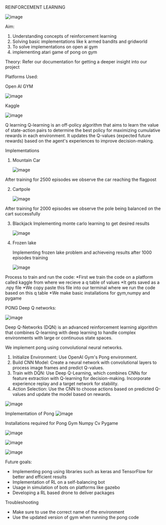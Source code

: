 REINFORCEMENT LEARNING

![image](https://github.com/user-attachments/assets/fb57cc63-4175-48fe-8404-4797297112c5)


Aim:
1) Understanding concepts of reinforcement learning
2) Solving basic implementations like k armed bandits and gridworld
3) To solve implementations on open ai gym
4) implementing atari game of pong on gym

Theory:
Refer our documentation for getting a deeper insight into our project

Platforms Used:

Open AI GYM


![image](https://github.com/user-attachments/assets/0ff8bd67-c583-44a6-9361-fcdfa0677bef)


Kaggle

![image](https://github.com/user-attachments/assets/edf2db32-6e79-43ca-bd96-4c9551b62406)





Q learning
Q-learning is an off-policy algorithm that aims to learn the value of state-action pairs to determine the best policy for maximizing cumulative rewards in each environment. It updates the Q-values (expected future rewards) based on the agent's experiences to improve decision-making.

Implementations
1) Mountain Car


    ![image](https://github.com/user-attachments/assets/cd362d3e-24c9-4f68-8e03-4c5fa6169899)

After training for 2500 episodes we observe the car reaching the flagpost

2) Cartpole


    ![image](https://github.com/user-attachments/assets/2cbc2495-6153-4991-a208-531bc752ec0b)

After training for 2000 episodes we observe the pole being balanced on the cart successfully

3) Blackjack
      Implementing monte carlo learning to get desired results

 
   ![image](https://github.com/user-attachments/assets/9817d451-55f5-4223-8c6f-454e1290d420)

 


5) Frozen lake

    Implementing frozen lake problem and achieveing results after 1000 episodes training



    ![image](https://github.com/user-attachments/assets/02acd5d9-8329-45ba-a7fd-50385231b9f4)




Process to train and run the code:
*First we train the code on a platform called kaggle from where we recieve a q table of values
*It gets saved as a .npy file
*We copy paste this file into our terminal where we run the code based on this q table
*We make basic installations for gym,numpy and pygame


PONG
Deep Q networks:
 

 ![image](https://github.com/user-attachments/assets/53411b25-4dcb-4b07-81d8-f1a8cc890c0f)



Deep Q-Networks (DQN) is an advanced reinforcement learning algorithm that combines Q-learning with deep learning to handle complex environments with large or continuous state spaces. 

We implement pong using convolutional neural networks. 
1.	Initialize Environment: Use OpenAI Gym's Pong environment.
2.	Build CNN Model: Create a neural network with convolutional layers to process image frames and predict Q-values.
3.	Train with DQN: Use Deep Q-Learning, which combines CNNs for feature extraction with Q-learning for decision-making. Incorporate experience replay and a target network for stability.
4.	Action Selection: Use the CNN to choose actions based on predicted Q-values and update the model based on rewards.


![image](https://github.com/user-attachments/assets/26e68d1b-4575-431a-b46e-8816aca7d8d1)


Implementation of Pong
![image](https://github.com/user-attachments/assets/89d9ee5f-932b-406b-ae4d-12efbf58f2ea)

Installations required for Pong
Gym
Numpy
Cv
Pygame

![image](https://github.com/user-attachments/assets/0dc5908c-03a4-4953-8727-11b844653d4a)


![image](https://github.com/user-attachments/assets/65309a51-e436-4026-b7f4-4d9c950f345f)

![image](https://github.com/user-attachments/assets/28aadf4d-d530-4412-9e9d-fe6425b3231f)




Future goals:
*	Implementing pong using libraries such as keras and TensorFlow for better and efficient results
*	Implementation of RL on a self-balancing bot
* Usage in simulation of bots on platforms like gazebo
*	Developing a RL based drone to deliver packages

Troubleshooting
* Make sure to use the correct name of the environment
* Use the updated version of gym when running the pong code

   

